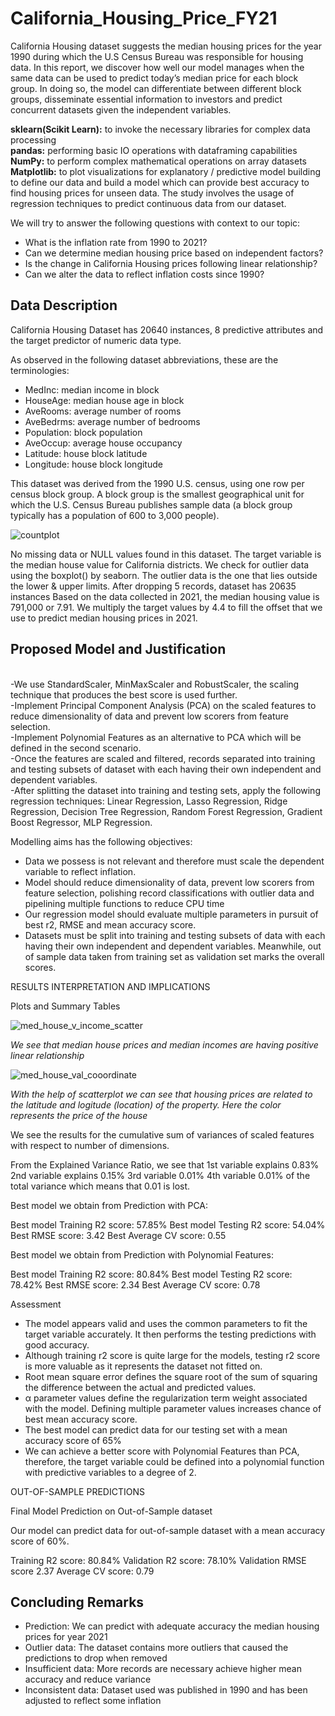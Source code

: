 # California_Housing_Price_FY21


California Housing dataset suggests the median housing prices for the year 1990 during which the U.S Census Bureau was responsible for housing data. In this report, we discover how well our model manages when the same data can be used to predict today’s median price for each block group. In doing so, the model can differentiate between different block groups, disseminate essential information to investors and predict concurrent datasets given the independent variables.

<b>sklearn(Scikit Learn):</b> to invoke the necessary libraries for complex data processing
<br /><b>pandas:</b> performing basic IO operations with dataframing capabilities
<br /><b>NumPy:</b> to perform complex mathematical operations on array datasets
<br /><b>Matplotlib:</b> to plot visualizations for explanatory / predictive model building to define our data and build a model which can provide best accuracy to find housing prices for unseen data. The study involves the usage of regression techniques to predict continuous data from our dataset.

We will try to answer the following questions with context to our topic:
<ul>
<li>What is the inflation rate from 1990 to 2021?</li>
<li>Can we determine median housing price based on independent factors?</li>
<li>Is the change in California Housing prices following linear relationship?</li>
<li>Can we alter the data to reflect inflation costs since 1990?</li>
</ul>

## Data Description

California Housing Dataset has 20640 instances, 8 predictive attributes and the target predictor of numeric data type.

As observed in the following dataset abbreviations, these are the terminologies:
<ul>
<li>MedInc: median income in block</li>
<li>HouseAge: median house age in block</li>
<li>AveRooms: average number of rooms</li>
<li>AveBedrms: average number of bedrooms</li>
<li>Population: block population</li>
<li>AveOccup: average house occupancy</li>
<li>Latitude: house block latitude</li>
<li>Longitude: house block longitude</li>
</ul>

This dataset was derived from the 1990 U.S. census, using one row per census
block group. A block group is the smallest geographical unit for which the U.S.
Census Bureau publishes sample data (a block group typically has a population
of 600 to 3,000 people).

![countplot](https://user-images.githubusercontent.com/30309234/185981849-16e32db6-eaca-4414-9c3d-1530bf604a32.png)

No missing data or NULL values found in this dataset. The target variable is the median house value for California districts.
We check for outlier data using the boxplot() by seaborn. The outlier data is the one that lies outside the lower & upper limits.
After dropping 5 records, dataset has 20635 instances
Based on the data collected in 2021, the median housing value is 791,000 or 7.91. We multiply the target values by 4.4 to fill the offset that we use to predict median housing prices in 2021.


## Proposed Model and Justification

<br />	-We use StandardScaler, MinMaxScaler and RobustScaler, the scaling technique that produces the best score is used further.
<br />	-Implement Principal Component Analysis (PCA) on the scaled features to reduce dimensionality of data and prevent low scorers from feature selection. 
<br />	-Implement Polynomial Features as an alternative to PCA which will be defined in the second scenario.
<br />	-Once the features are scaled and filtered, records separated into training and testing subsets of dataset with each having their own independent and dependent  variables.
<br /> -After splitting the dataset into training and testing sets, apply the following regression techniques: Linear Regression, Lasso Regression, Ridge Regression, Decision Tree Regression, Random Forest Regression, Gradient Boost Regressor, MLP Regression.

Modelling aims has the following objectives:
<ul>
<li>Data we possess is not relevant and therefore must scale the dependent variable to reflect inflation.</li>
<li>Model should reduce dimensionality of data, prevent low scorers from feature selection, polishing record classifications with outlier data and pipelining multiple functions to reduce CPU time</li>
<li>Our regression model should evaluate multiple parameters in pursuit of best r2, RMSE and mean accuracy score.
<li>Datasets must be split into training and testing subsets of data with each having their own independent and dependent variables. Meanwhile, out of sample data taken from training set as validation set marks the overall scores.
</ul>


RESULTS INTERPRETATION AND IMPLICATIONS

Plots and Summary Tables

![med_house_v_income_scatter](https://user-images.githubusercontent.com/30309234/185982067-00aa90b9-4353-4148-9045-858e2d6023d7.png)

<i h=0.7>We see that median house prices and  median incomes are having positive linear relationship</i>

![med_house_val_cooordinate](https://user-images.githubusercontent.com/30309234/185982814-550ad1cb-5a4d-4278-a598-f5101bfe62da.png)

<i h=0.7>With the help of scatterplot we can see that housing prices are related to the latitude and logitude (location) of the property. Here the color represents the price of the house</i>

We see the results for the cumulative sum of variances of scaled features with respect to number of dimensions.

From the Explained Variance Ratio, we see that 
1st variable explains 0.83%
2nd variable explains 0.15%
3rd variable 0.01%
4th variable 0.01% of the total variance
which means that 0.01 is lost.

Best model we obtain from Prediction with PCA:

Best model Training R2 score: 57.85%
Best model Testing R2 score: 54.04%
Best RMSE score: 3.42
Best Average CV score: 0.55

Best model we obtain from Prediction with Polynomial Features:

Best model Training R2 score: 80.84%
Best model Testing R2 score: 78.42%
Best RMSE score: 2.34
Best Average CV score: 0.78

Assessment

-	The model appears valid and uses the common parameters to fit the target variable accurately. It then performs the testing predictions with good accuracy.
-	Although training r2 score is quite large for the models, testing r2 score is more valuable as it represents the dataset not fitted on.
-	Root mean square error defines the square root of the sum of squaring the difference between the actual and predicted values.
-	α parameter values define the regularization term weight associated with the model. Defining multiple parameter values increases chance of best mean accuracy score.
-	The best model can predict data for our testing set with a mean accuracy score of 65%
-	We can achieve a better score with Polynomial Features than PCA, therefore, the target variable could be defined into a polynomial function with predictive variables to a degree of 2.

OUT-OF-SAMPLE PREDICTIONS

Final Model Prediction on Out-of-Sample dataset

Our model can predict data for out-of-sample dataset with a mean accuracy score of 60%.

Training R2 score: 80.84%
Validation R2 score: 78.10%
Validation RMSE score 2.37
Average CV score: 0.79
 
## Concluding Remarks

-	Prediction: We can predict with adequate accuracy the median housing prices for year 2021
-	Outlier data: The dataset contains more outliers that caused the predictions to drop when removed
-	Insufficient data: More records are necessary achieve higher mean accuracy and reduce variance
-	Inconsistent data: Dataset used was published in 1990 and has been adjusted to reflect some inflation

